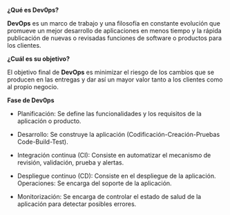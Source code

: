 **¿Qué es Dev0ps?**

**DevOps** es un marco de trabajo y una filosofía en constante evolución que promueve un mejor desarrollo de aplicaciones en menos tiempo y la rápida publicación de nuevas o revisadas funciones de software o productos para los clientes.

**¿Cuál es su objetivo?**

El objetivo final de **DevOps** es minimizar el riesgo de los
cambios que se producen en las entregas y dar así un mayor
valor tanto a los clientes como al propio negocio.

**Fase de Dev0ps**

- Planificación: Se define las funcionalidades y los requisitos de la aplicación o producto.

- Desarrollo: Se construye la aplicación (Codificación-Creación-Pruebas Code-Build-Test).

- Integración continua (CI): Consiste en automatizar el mecanismo de revisión, validación, prueba y alertas.

- Despliegue continuo (CD): Consiste en el despliegue de la aplicación.
Operaciones: Se encarga del soporte de la aplicación.

- Monitorización: Se encarga de controlar el estado de salud de la aplicación para detectar posibles
errores.

